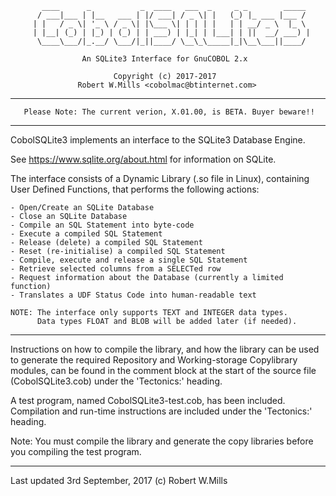            ____      _           _  ____   ___  _     _ _        _____
          / ___|___ | |__   ___ | |/ ___| / _ \| |   (_) |_ ___ |___ /
         | |   / _ \| '_ \ / _ \| |\___ \| | | | |   | | __/ _ \  |_ \
         | |__| (_) | |_) | (_) | | ___) | |_| | |___| | ||  __/ ___) |
          \____\___/|_.__/ \___/|_||____/ \__\_\_____|_|\__\___||____/

                    An SQLite3 Interface for GnuCOBOL 2.x

                           Copyright (c) 2017-2017
                   Robert W.Mills <cobolmac@btinternet.com>
--------------------------------------------------------------------------------
       Please Note: The current verion, X.01.00, is BETA. Buyer beware!!
--------------------------------------------------------------------------------

CobolSQLite3 implements an interface to the SQLite3 Database Engine.

See <https://www.sqlite.org/about.html> for information on SQLite.

The interface consists of a Dynamic Library (.so file in Linux), containing User
Defined Functions, that performs the following actions:

    - Open/Create an SQLite Database
    - Close an SQLite Database
    - Compile an SQL Statement into byte-code
    - Execute a compiled SQL Statement
    - Release (delete) a compiled SQL Statement
    - Reset (re-initialise) a compiled SQL Statement
    - Compile, execute and release a single SQL Statement
    - Retrieve selected columns from a SELECTed row
    - Request information about the Database (currently a limited function)
    - Translates a UDF Status Code into human-readable text

    NOTE: The interface only supports TEXT and INTEGER data types.
          Data types FLOAT and BLOB will be added later (if needed).

--------------------------------------------------------------------------------

Instructions on how to compile the library, and how the library can be used to
generate the required Repository and Working-storage Copylibrary modules, can be
found in the comment block at the start of the source file (CobolSQLite3.cob)
under the 'Tectonics:' heading.

A test program, named CobolSQLite3-test.cob, has been included. Compilation and
run-time instructions are included under the 'Tectonics:' heading.

Note: You must compile the library and generate the copy libraries before you
      compiling the test program.

--------------------------------------------------------------------------------
Last updated 3rd September, 2017 (c) Robert W.Mills
